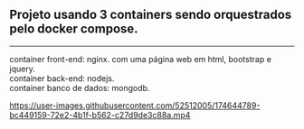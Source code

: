 ## Projeto usando 3 containers sendo orquestrados pelo docker compose.
<hr>
container front-end: nginx. com uma página web em html, bootstrap e jquery.<br />
container back-end: nodejs. <br />
container banco de dados: mongodb. <br />

https://user-images.githubusercontent.com/52512005/174644789-bc449159-72e2-4b1f-b562-c27d9de3c88a.mp4
